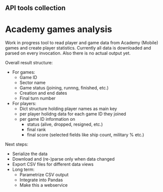 ## API tools collection

Academy games analysis
======================

Work in progress tool to read player and game data from Academy (Mobile) games
and create player statistics. Currently all data is downloaded and parsed on
every invocation. Also there is no actual output yet.

Overall result structure:
  * For games:
    * Game ID
    * Sector name
    * Game status (joining, runnng, finished, etc.)
    * Creation and end dates
    * Final turn number
  * For players:
    * Dict structure holding player names as main key
    * per player holidng data for each game ID they joined
    * per game ID information on
      * status (alive, dropped, resigned, etc.)
      * final rank
      * final score (selected fields like ship count, military % etc.)

Next steps:
  * Serialize the data
  * Download and (re-)parse only when data changed
  * Export CSV files for different data views
  * Long term:
    * Parametrize CSV output
    * Integrate into Pandas
    * Make this a webservice

